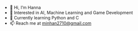 - 👋 Hi, I’m Hanna
- 👀 Interested in AI, Machine Learning and Game Development
- 🌱 Currently learning Python and C
- 📫 Reach me at minhan2710@gmail.com

<!---
hanna271/hanna271 is a ✨ special ✨ repository because its `README.md` (this file) appears on your GitHub profile.
You can click the Preview link to take a look at your changes.
--->
